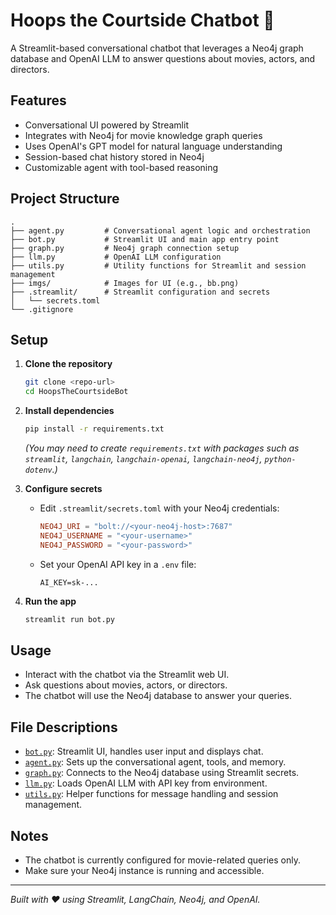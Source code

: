 # Hoops the Courtside Chatbot 🏀

A Streamlit-based conversational chatbot that leverages a Neo4j graph database and OpenAI LLM to answer questions about movies, actors, and directors.

## Features

- Conversational UI powered by Streamlit
- Integrates with Neo4j for movie knowledge graph queries
- Uses OpenAI's GPT model for natural language understanding
- Session-based chat history stored in Neo4j
- Customizable agent with tool-based reasoning

## Project Structure

```
.
├── agent.py         # Conversational agent logic and orchestration
├── bot.py           # Streamlit UI and main app entry point
├── graph.py         # Neo4j graph connection setup
├── llm.py           # OpenAI LLM configuration
├── utils.py         # Utility functions for Streamlit and session management
├── imgs/            # Images for UI (e.g., bb.png)
├── .streamlit/      # Streamlit configuration and secrets
│   └── secrets.toml
└── .gitignore
```

## Setup

1. **Clone the repository**

   ```sh
   git clone <repo-url>
   cd HoopsTheCourtsideBot
   ```

2. **Install dependencies**

   ```sh
   pip install -r requirements.txt
   ```

   *(You may need to create `requirements.txt` with packages such as `streamlit`, `langchain`, `langchain-openai`, `langchain-neo4j`, `python-dotenv`.)*

3. **Configure secrets**

   - Edit `.streamlit/secrets.toml` with your Neo4j credentials:

     ```toml
     NEO4J_URI = "bolt://<your-neo4j-host>:7687"
     NEO4J_USERNAME = "<your-username>"
     NEO4J_PASSWORD = "<your-password>"
     ```

   - Set your OpenAI API key in a `.env` file:

     ```
     AI_KEY=sk-...
     ```

4. **Run the app**

   ```sh
   streamlit run bot.py
   ```

## Usage

- Interact with the chatbot via the Streamlit web UI.
- Ask questions about movies, actors, or directors.
- The chatbot will use the Neo4j database to answer your queries.

## File Descriptions

- [`bot.py`](bot.py): Streamlit UI, handles user input and displays chat.
- [`agent.py`](agent.py): Sets up the conversational agent, tools, and memory.
- [`graph.py`](graph.py): Connects to the Neo4j database using Streamlit secrets.
- [`llm.py`](llm.py): Loads OpenAI LLM with API key from environment.
- [`utils.py`](utils.py): Helper functions for message handling and session management.

## Notes

- The chatbot is currently configured for movie-related queries only.
- Make sure your Neo4j instance is running and accessible.

---

*Built with ❤️ using Streamlit, LangChain, Neo4j, and OpenAI.*